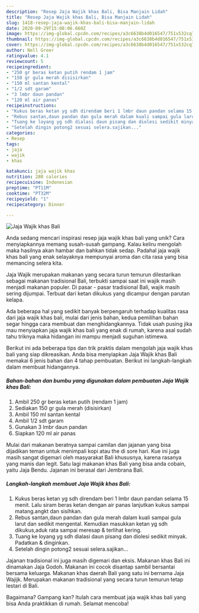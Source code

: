 ```yaml
---
description: "Resep Jaja Wajik khas Bali, Bisa Manjain Lidah"
title: "Resep Jaja Wajik khas Bali, Bisa Manjain Lidah"
slug: 1418-resep-jaja-wajik-khas-bali-bisa-manjain-lidah
date: 2020-09-29T15:08:06.660Z
image: https://img-global.cpcdn.com/recipes/a3c6638b4d016547/751x532cq70/jaja-wajik-khas-bali-foto-resep-utama.jpg
thumbnail: https://img-global.cpcdn.com/recipes/a3c6638b4d016547/751x532cq70/jaja-wajik-khas-bali-foto-resep-utama.jpg
cover: https://img-global.cpcdn.com/recipes/a3c6638b4d016547/751x532cq70/jaja-wajik-khas-bali-foto-resep-utama.jpg
author: Nell Greer
ratingvalue: 4.1
reviewcount: 5
recipeingredient:
- "250 gr beras ketan putih rendam 1 jam"
- "150 gr gula merah disisirkan"
- "150 ml santan kental"
- "1/2 sdt garam"
- "3 lmbr daun pandan"
- "120 ml air panas"
recipeinstructions:
- "Kukus beras ketan yg sdh direndam beri 1 lmbr daun pandan selama 15 menit. Lalu siram beras ketan dengan air panas lanjutkan kukus sampai matang.angkt dan sisihkan."
- "Rebus santan,daun pandan dan gula merah dalam kuali sampai gula larut dan sedikit mengental. Kemudian masukkan ketan yg sdh dikukus,aduk rata sampai meresap &amp; terlihat kering."
- "Tuang ke loyang yg sdh dialasi daun pisang dan diolesi sedikit minyak. Padatkan &amp; dinginkan."
- "Setelah dingin potong2 sesuai selera.sajikan..."
categories:
- Resep
tags:
- jaja
- wajik
- khas

katakunci: jaja wajik khas 
nutrition: 280 calories
recipecuisine: Indonesian
preptime: "PT11M"
cooktime: "PT32M"
recipeyield: "1"
recipecategory: Dinner

---
```



![Jaja Wajik khas Bali](https://img-global.cpcdn.com/recipes/a3c6638b4d016547/751x532cq70/jaja-wajik-khas-bali-foto-resep-utama.jpg)

Anda sedang mencari inspirasi resep jaja wajik khas bali yang unik? Cara menyiapkannya memang susah-susah gampang. Kalau keliru mengolah maka hasilnya akan hambar dan bahkan tidak sedap. Padahal jaja wajik khas bali yang enak selayaknya mempunyai aroma dan cita rasa yang bisa memancing selera kita.

Jaja Wajik merupakan makanan yang secara turun temurun dilestarikan sebagai makanan tradisional Bali, terbukti sampai saat ini wajik masih menjadi makanan populer. Di pasar - pasar tradisional Bali, wajik masih sering dijumpai. Terbuat dari ketan dikukus yang dicampur dengan parutan kelapa.

Ada beberapa hal yang sedikit banyak berpengaruh terhadap kualitas rasa dari jaja wajik khas bali, mulai dari jenis bahan, kedua pemilihan bahan segar hingga cara membuat dan menghidangkannya. Tidak usah pusing jika mau menyiapkan jaja wajik khas bali yang enak di rumah, karena asal sudah tahu triknya maka hidangan ini mampu menjadi suguhan istimewa.


Berikut ini ada beberapa tips dan trik praktis dalam mengolah jaja wajik khas bali yang siap dikreasikan. Anda bisa menyiapkan Jaja Wajik khas Bali memakai 6 jenis bahan dan 4 tahap pembuatan. Berikut ini langkah-langkah dalam membuat hidangannya.

<!--inarticleads1-->

##### Bahan-bahan dan bumbu yang digunakan dalam pembuatan Jaja Wajik khas Bali:

1. Ambil 250 gr beras ketan putih (rendam 1 jam)
1. Sediakan 150 gr gula merah (disisirkan)
1. Ambil 150 ml santan kental
1. Ambil 1/2 sdt garam
1. Gunakan 3 lmbr daun pandan
1. Siapkan 120 ml air panas


Mulai dari makanan beratnya sampai camilan dan jajanan yang bisa dijadikan teman untuk menimpali kopi atau the di sore hari. Kue ini juga masih sangat digemari oleh masyarakat Bali khususnya, karena rasanya yang manis dan legit. Satu lagi makanan khas Bali yang bisa anda cobain, yaitu Jaja Bendu. Jajanan ini berasal dari Jembrana Bali. 

<!--inarticleads2-->

##### Langkah-langkah membuat Jaja Wajik khas Bali:

1. Kukus beras ketan yg sdh direndam beri 1 lmbr daun pandan selama 15 menit. Lalu siram beras ketan dengan air panas lanjutkan kukus sampai matang.angkt dan sisihkan.
1. Rebus santan,daun pandan dan gula merah dalam kuali sampai gula larut dan sedikit mengental. Kemudian masukkan ketan yg sdh dikukus,aduk rata sampai meresap &amp; terlihat kering.
1. Tuang ke loyang yg sdh dialasi daun pisang dan diolesi sedikit minyak. Padatkan &amp; dinginkan.
1. Setelah dingin potong2 sesuai selera.sajikan...


Jajanan tradisional ini juga masih digemari dan eksis. Makanan khas Bali ini dinamakan Jaja Godoh. Makanan ini cocok disantap sambil bersantai bersama keluarga. Makanan khas daerah Bali yang satu ini bernama Jaja Wajijk. Merupakan makanan tradisional yang secara turun temurun tetap lestari di Bali. 

Bagaimana? Gampang kan? Itulah cara membuat jaja wajik khas bali yang bisa Anda praktikkan di rumah. Selamat mencoba!
